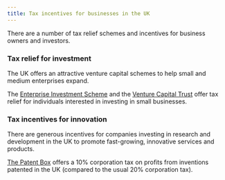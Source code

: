 ```yaml
---
title: Tax incentives for businesses in the UK
---
```


There are a number of tax relief schemes and incentives for business owners and investors.

### Tax relief for investment 

The UK offers an attractive venture capital schemes to help small and medium enterprises expand.
 
The [Enterprise Investment Scheme](https://www.gov.uk/government/publications/the-enterprise-investment-scheme-introduction) and the [Venture Capital Trust](https://www.gov.uk/government/collections/venture-capital-trusts-statistics) offer tax relief for individuals interested in investing in small businesses.

### Tax incentives for innovation
There are generous incentives for companies investing in research and development in the UK to promote fast-growing, innovative services and products. 

[The Patent Box](https://www.gov.uk/guidance/corporation-tax-the-patent-box) offers a 10% corporation tax on profits from inventions patented in the UK (compared to the usual 20% corporation tax).

